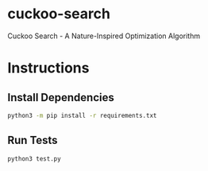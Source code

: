 # cuckoo-search
Cuckoo Search - A Nature-Inspired Optimization Algorithm

# Instructions
## Install Dependencies
```bash
python3 -m pip install -r requirements.txt
```

## Run Tests
```bash
python3 test.py
```
